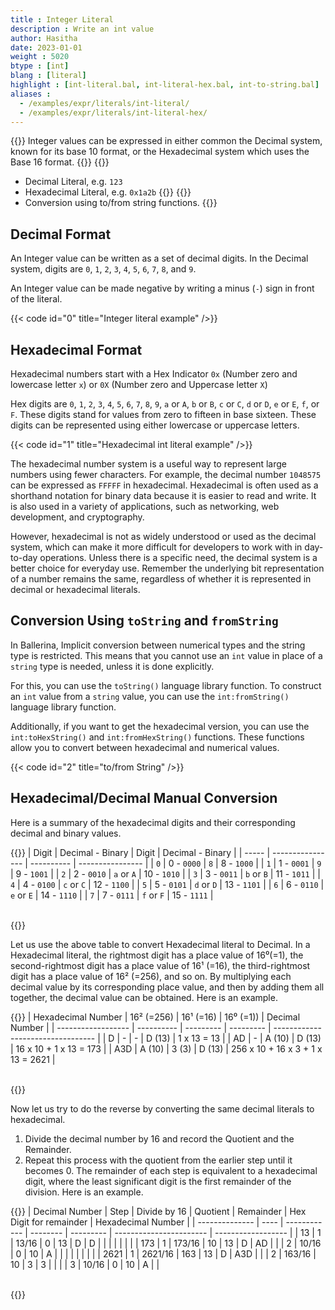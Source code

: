 ```yaml
---
title : Integer Literal
description : Write an int value
author: Hasitha
date: 2023-01-01
weight : 5020
btype : [int]
blang : [literal]
highlight : [int-literal.bal, int-literal-hex.bal, int-to-string.bal]
aliases : 
  - /examples/expr/literals/int-literal/
  - /examples/expr/literals/int-literal-hex/
---
```

{{<md class="summary">}} 
Integer values can be expressed in either common the Decimal system, known for its base 10 format, or the Hexadecimal system which uses the Base 16 format.
{{</md>}}
{{<md class="syntax">}}
* Decimal Literal, e.g. `123`
* Hexadecimal Literal, e.g. `0x1a2b`
{{</md>}}
{{<md class="tldr">}} 
* Conversion using to/from string functions.
{{</md>}}
<!--more-->
## Decimal Format

An Integer value can be written as a set of decimal digits. In the Decimal system, digits are `0`, `1`, `2`, `3`, `4`, `5`, `6`, `7`, `8`, and `9`. 

An Integer value can be made negative by writing a minus (`-`) sign in front of the literal.

{{< code id="0" title="Integer literal example" />}}

## Hexadecimal Format

Hexadecimal numbers start with a Hex Indicator `0x` (Number zero and lowercase letter `x`) or `0X` (Number zero and Uppercase letter `X`) 

Hex digits are `0`, `1`, `2`, `3`, `4`, `5`, `6`, `7`, `8`, `9`, `a` or `A`, `b` or `B`, `c` or `C`, `d` or `D`, `e` or `E`, `f`, or `F`. These digits stand for values from zero to fifteen in base sixteen. These digits can be represented using either lowercase or uppercase letters.

{{< code id="1"  title="Hexadecimal int literal example" />}}

The hexadecimal number system is a useful way to represent large numbers using fewer characters. For example, the decimal number `1048575` can be expressed as `FFFFF` in hexadecimal. Hexadecimal is often used as a shorthand notation for binary data because it is easier to read and write. It is also used in a variety of applications, such as networking, web development, and cryptography.

However, hexadecimal is not as widely understood or used as the decimal system, which can make it more difficult for developers to work with in day-to-day operations. Unless there is a specific need, the decimal system is a better choice for everyday use. Remember the underlying bit representation of a number remains the same, regardless of whether it is represented in decimal or hexadecimal literals. 

## Conversion Using `toString` and `fromString`

In Ballerina, Implicit conversion between numerical types and the string type is restricted. This means that you cannot use an `int` value in place of a `string` type is needed, unless it is done explicitly. 

For this, you can use the `toString()` language library function. To construct an `int` value from a `string` value, you can use the `int:fromString()`  language library function. 

Additionally, if you want to get the hexadecimal version, you can use the `int:toHexString()` and `int:fromHexString()` functions. These functions allow you to convert between hexadecimal and numerical values.

{{< code id="2" title="to/from String" />}}

## Hexadecimal/Decimal Manual Conversion

Here is a summary of the hexadecimal digits and their corresponding decimal and binary values.

{{<md class="post_element post_table center" >}}
| Digit | Decimal - Binary | Digit      | Decimal - Binary |
| ----- | ---------------- | ---------- | ---------------- |
| `0`   | 0 - `0000`       | `8`        | 8 - `1000`       |
| `1`   | 1 - `0001`       | `9`        | 9 - `1001`       |
| `2`   | 2 - `0010`       | `a` or `A` | 10 - `1010`      |
| `3`   | 3 - `0011`       | `b` or `B` | 11 - `1011`      |
| `4`   | 4 - `0100`       | `c` or `C` | 12 - `1100`      |
| `5`   | 5 - `0101`       | `d` or `D` | 13 - `1101`      |
| `6`   | 6 - `0110`       | `e` or `E` | 14 - `1110`      |
| `7`   | 7 - `0111`       | `f` or `F` | 15 - `1111`      |

<br>
{{</md>}}

Let us use the above table to convert Hexadecimal literal to Decimal. In a Hexadecimal literal, the rightmost digit has a place value of 16⁰(=1), the second-rightmost digit has a place value of 16¹ (=16), the third-rightmost digit has a place value of 16² (=256), and so on. By multiplying each decimal value by its corresponding place value, and then by adding them all together, the decimal value can be obtained. Here is an example.

{{<md class="post_element post_table center" >}}
| Hexadecimal Number | 16² (=256) | 16¹ (=16) | 16⁰ (=1)) | Decimal Number                    |
| ------------------ | ---------- | --------- | --------- | --------------------------------- |
| D                  | -          | -         | D (13)    | 1 x 13 = 13                       |
| AD                 | -          | A (10)    | D (13)    | 16 x 10 + 1 x 13 = 173            |
| A3D                | A (10)     | 3 (3)     | D (13)    | 256 x 10 + 16 x 3 + 1 x 13 = 2621 |

<br>
{{</md>}}

Now let us try to do the reverse by converting the same decimal literals to hexadecimal. 

1. Divide the decimal number by 16 and record the Quotient and the Remainder.
2. Repeat this process with the quotient from the earlier step until it becomes 0. The remainder of each step is equivalent to a hexadecimal digit, where the least significant digit is the first remainder of the division. Here is an example. 

{{<md class="post_element post_table center" >}}
| Decimal Number | Step | Divide by 16 | Quotient | Remainder | Hex Digit for remainder | Hexadecimal Number |
| -------------- | ---- | ------------ | -------- | --------- | ----------------------- | ------------------ |
| 13             | 1    | 13/16        | 0        | 13        | D                       | D                  |
|                |      |              |          |           |
| 173            | 1    | 173/16       | 10       | 13        | D                       | AD                 |
|                | 2    | 10/16        | 0        | 10        | A                       |                    |
|                |      |              |          |           |
| 2621           | 1    | 2621/16      | 163      | 13        | D                       | A3D                |
|                | 2    | 163/16       | 10       | 3         | 3                       |                    |
|                | 3    | 10/16        | 0        | 10        | A                       |                    |

<br>
{{</md>}}
